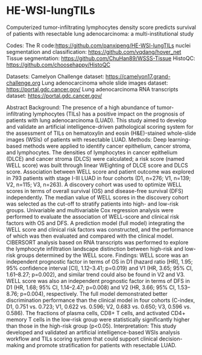 # HE-WSI-lungTILs
Computerized tumor-infiltrating lymphocytes density score predicts survival of patients with resectable lung adenocarcinoma: a multi-institutional study


Codes:
The R code:https://github.com/panxipeng/HE-WSI-lungTILs
nuclei segmentation and classification: https://github.com/vqdang/hover_net
Tissue segmentation: https://github.com/ChuHan89/WSSS-Tissue
HistoQC: https://github.com/choosehappy/HistoQC

Datasets:
Camelyon Challenge dataset: https://camelyon17.grand-challenge.org
Lung adenocarcinoma whole slide images dataset: https://portal.gdc.cancer.gov/
Lung adenocarcinoma RNA transcripts dataset: https://portal.gdc.cancer.gov/

Abstract
Background: The presence of a high abundance of tumor-infiltrating lymphocytes (TILs) has a positive impact on the prognosis of patients with lung adenocarcinoma (LUAD). This study aimed to develop and validate an artificial intelligence-driven pathological scoring system for the assessment of TILs on hematoxylin and eosin (H&E)-stained whole-slide images (WSIs) of patients with resectable LUAD. 
Methods: Deep learning-based methods were applied to identify cancer epithelium, cancer stroma, and lymphocytes. The densities of lymphocytes in cancer epithelium (DLCE) and cancer stroma (DLCS) were calculated; a risk score (named WELL score) was built through linear WEighting of DLCE score and DLCS score. Association between WELL score and patient outcome was explored in 793 patients with stage I-III LUAD in four cohorts (D1, n=276; V1, n=139; V2, n=115; V3, n=263). A discovery cohort was used to optimize WELL scores in terms of overall survival (OS) and disease-free survival (DFS) independently. The median value of WELL scores in the discovery cohort was selected as the cut-off to stratify patients into high- and low-risk groups. Univariable and multivariable Cox regression analysis were performed to evaluate the association of WELL-score and clinical risk factors with OS and DFS. A prediction model (full model) integrating the WELL score and clinical risk factors was constructed, and the performance of which was then evaluated and compared with the clinical model. CIBERSORT analysis based on RNA transcripts was performed to explore the lymphocyte infiltration landscape distinction between high-risk and low-risk groups determined by the WELL score.
Findings: WELL score was an independent prognostic factor in terms of OS in D1 (hazard ratio [HR], 1.95; 95% confidence interval [CI], 1.12–3.41; p=0.019) and V1 (HR, 3.65; 95% CI, 1.61–8.27; p=0.002), and similar trend could also be found in V2 and V3. WELL score was also an independent prognostic factor in terms of DFS in D1 (HR, 1.68; 95% CI, 1.14–2.47; p=0.008) and V2 (HR, 3.66; 95% CI, 1.53–8.76; p=0.004), respectively. The full model demonstrated better discrimination performance than the clinical model in four cohorts (C-index, D1, 0.751 vs. 0.723; V1, 0.622 vs. 0.596; V2, 0.683 vs. 0.650; V3, 0.596 vs. 0.586). The fractions of plasma cells, CD8+ T cells, and activated CD4+ memory T cells in the low-risk group were statistically significantly higher than those in the high-risk group (p<0.05).
Interpretation: This study developed and validated an artificial intelligence-based WSIs analysis workflow and TILs scoring system that could support clinical decision-making and promote stratification for patients with resectable LUAD.
